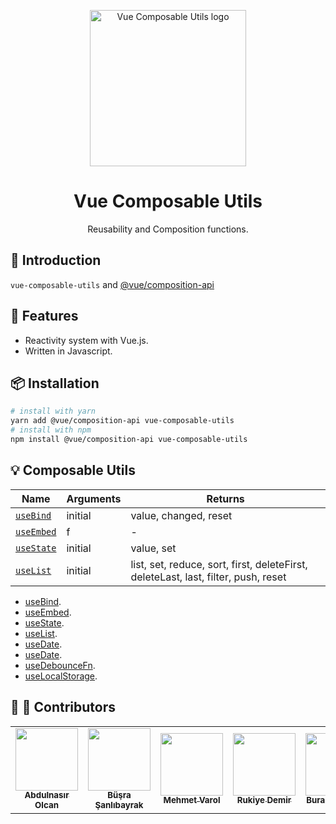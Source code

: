 <p align="center"><a href="/"><img width="250" src="https://vue-composable-utils.netlify.app/assets/vue-composable-utils-logo.svg" alt="Vue Composable Utils logo"></a></p>
<h1 align="center">Vue Composable Utils</h1>
<p align="center">Reusability and Composition functions.</p>

## :sunflower: Introduction

`vue-composable-utils` and [@vue/composition-api](https://github.com/vuejs/composition-api)

## :rocket: Features

- Reactivity system with Vue.js.
- Written in Javascript.

## :package: Installation

```bash
# install with yarn
yarn add @vue/composition-api vue-composable-utils
# install with npm
npm install @vue/composition-api vue-composable-utils
```

## :bulb: Composable Utils

| Name                        | Arguments | Returns                                                                            |
| --------------------------- | --------- | ---------------------------------------------------------------------------------- |
| [`useBind`](./useBind.md)   | initial   | value, changed, reset                                                              |
| [`useEmbed`](./useEmbed.md) | f         | -                                                                                  |
| [`useState`](./useState.md) | initial   | value, set                                                                         |
| [`useList`](./useList.md)   | initial   | list, set, reduce, sort, first, deleteFirst, deleteLast, last, filter, push, reset |

- [useBind](./useBind.md).
- [useEmbed](./useEmbed.md).
- [useState](./useState.md).
- [useList](./useList.md).
- [useDate](./useDate.md).
- [useDate](./usei18nDate.md).
- [useDebounceFn](./useDebounceFn.md).
- [useLocalStorage](./useLocalStorage.md).

## :man: :woman: Contributors

<table>
  <tr>
    <td align="center"><a href="#"><img src="https://vue-composable-utils.netlify.app/contributors/logo-1.png" width="100px;" alt=""/><br /><sub><b>Abdulnasır Olcan</b></sub></a></td>
    <td align="center"><a href="#"><img src="https://vue-composable-utils.netlify.app/contributors/logo-2.png" width="100px;" alt=""/><br /><sub><b>Büşra Şanlıbayrak</b></sub></a></td>
    <td align="center"><a href="#"><img src="https://vue-composable-utils.netlify.app/contributors/logo-3.png" width="100px;" alt=""/><br /><sub><b>Mehmet Varol</b></sub></a></td>
    <td align="center"><a href="#"><img src="https://vue-composable-utils.netlify.app/contributors/logo-2.png" width="100px;" alt=""/><br /><sub><b>Rukiye Demir</b></sub></a></td>
    <td align="center"><a href="#"><img src="https://vue-composable-utils.netlify.app/contributors/logo-3.png" width="100px;" alt=""/><br /><sub><b>Burak Küçükali</b></sub></a></td>
    <td align="center"><a href="#"><img src="https://vue-composable-utils.netlify.app/contributors/logo-4.png" width="100px;" alt=""/><br /><sub><b>İlker İsmailoğlu</b></sub></a></td>
    <td align="center"><a href="#"><img src="https://vue-composable-utils.netlify.app/contributors/logo-1.png" width="100px;" alt=""/><br /><sub><b>Güvenç Terzierol</b></sub></a></td>
  </tr>
</table>

<ToggleDarkMode/>

